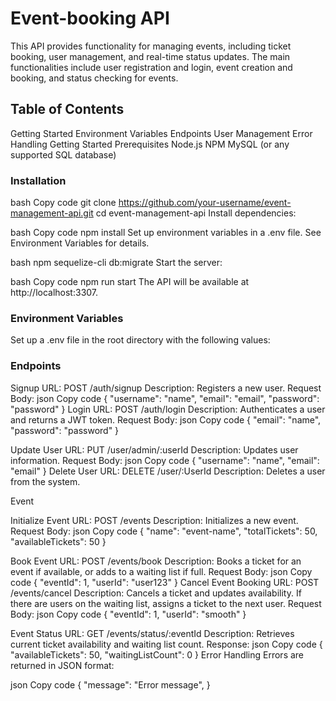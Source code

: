 # Event-booking API

This API provides functionality for managing events, including ticket booking, user management, and real-time status updates. The main functionalities include user registration and login, event creation and booking, and status checking for events.

## Table of Contents
Getting Started
Environment Variables
Endpoints
User Management
Error Handling
Getting Started
Prerequisites
Node.js
NPM
MySQL (or any supported SQL database)


### Installation
bash
Copy code
git clone https://github.com/your-username/event-management-api.git
cd event-management-api
Install dependencies:



bash
Copy code
npm install
Set up environment variables in a .env file. See Environment Variables for details.



bash
npm sequelize-cli db:migrate
Start the server:


bash
Copy code
npm run start
The API will be available at http://localhost:3307.

### Environment Variables
Set up a .env file in the root directory with the following values:

### Endpoints
Signup
URL: POST /auth/signup
Description: Registers a new user.
Request Body:
json
Copy code
{
    "username": "name",
    "email": "email",
    "password": "password"
}
Login
URL: POST /auth/login
Description: Authenticates a user and returns a JWT token.
Request Body:
json
Copy code
{
    "email": "name",
    "password": "password"
}


Update User
URL: PUT /user/admin/:userId
Description: Updates user information.
Request Body:
json
Copy code
{
    "username": "name",
    "email": "email"
}
Delete User
URL: DELETE /user/:UserId
Description: Deletes a user from the system.

Event

Initialize Event
URL: POST /events
Description: Initializes a new event.
Request Body:
json
Copy code
{
    "name": "event-name",
    "totalTickets": 50,
    "availableTickets": 50
}

Book Event
URL: POST /events/book
Description: Books a ticket for an event if available, or adds to a waiting list if full.
Request Body:
json
Copy code
{
    "eventId": 1,
    "userId": "user123"
}
Cancel Event Booking
URL: POST /events/cancel
Description: Cancels a ticket and updates availability. If there are users on the waiting list, assigns a ticket to the next user.
Request Body:
json
Copy code
{
    "eventId": 1,
    "userId": "smooth"
}

Event Status
URL: GET /events/status/:eventId
Description: Retrieves current ticket availability and waiting list count.
Response:
json
Copy code
{
    "availableTickets": 50,
    "waitingListCount": 0
}
Error Handling
Errors are returned in JSON format:

json
Copy code
{
    "message": "Error message",
}
